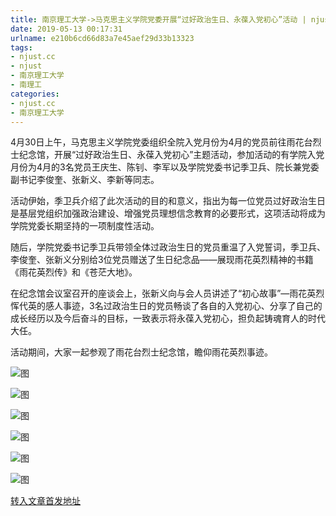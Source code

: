```yaml
---
title: 南京理工大学->马克思主义学院党委开展“过好政治生日、永葆入党初心”活动 | njust.cc
date: 2019-05-13 00:17:31
urlname: e210b6cd66d83a7e45aef29d33b13323
tags: 
- njust.cc
- njust
- 南京理工大学
- 南理工
categories:
- njust.cc
- 南京理工大学
---
```



4月30日上午，马克思主义学院党委组织全院入党月份为4月的党员前往雨花台烈士纪念馆，开展“过好政治生日、永葆入党初心”主题活动，参加活动的有学院入党月份为4月的3名党员王庆生、陈钊、李军以及学院党委书记季卫兵、院长兼党委副书记李俊奎、张新义、李新等同志。

活动伊始，季卫兵介绍了此次活动的目的和意义，指出为每一位党员过好政治生日是基层党组织加强政治建设、增强党员理想信念教育的必要形式，这项活动将成为学院党委长期坚持的一项制度性活动。

随后，学院党委书记季卫兵带领全体过政治生日的党员重温了入党誓词，季卫兵、李俊奎、张新义分别给3位党员赠送了生日纪念品——展现雨花英烈精神的书籍《雨花英烈传》和《苍茫大地》。

在纪念馆会议室召开的座谈会上，张新义向与会人员讲述了“初心故事”—雨花英烈恽代英的感人事迹，3名过政治生日的党员畅谈了各自的入党初心、分享了自己的成长经历以及今后奋斗的目标，一致表示将永葆入党初心，担负起铸魂育人的时代大任。

活动期间，大家一起参观了雨花台烈士纪念馆，瞻仰雨花英烈事迹。



![图](http://zs.njust.edu.cn/_upload/article/images/6f/ca/410449c34c7da6f448a5b1125b32/cf90c68f-a40a-4718-b894-f9957a643305.jpg)

![图](http://zs.njust.edu.cn/_upload/article/images/6f/ca/410449c34c7da6f448a5b1125b32/b5650c7d-fb58-45a5-b6b3-0db1260e10f5.jpg)

![图](http://zs.njust.edu.cn/_upload/article/images/6f/ca/410449c34c7da6f448a5b1125b32/a636d6c7-414c-49c9-9a89-47fedc34623e.jpg)

![图](http://zs.njust.edu.cn/_upload/article/images/6f/ca/410449c34c7da6f448a5b1125b32/c5d9409a-8fca-4688-b145-0d732fc99e05.png)

![图](http://zs.njust.edu.cn/_upload/article/images/6f/ca/410449c34c7da6f448a5b1125b32/fb1c47af-309a-4319-af5d-1cfa6e7805fc.jpg)

![图](http://zs.njust.edu.cn/_upload/article/images/6f/ca/410449c34c7da6f448a5b1125b32/a37797aa-bbbf-40ef-a88c-ac59b3cec0e6.jpg)

[转入文章首发地址](http://zs.njust.edu.cn/0f/6f/c4621a200559/page.htm)